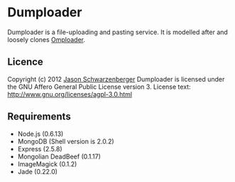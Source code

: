 Dumploader
=======

Dumploader is a file-uploading and pasting service.
It is modelled after and loosely clones [Omploader](http://omploader.org/).

Licence
-------
Copyright (c) 2012 [Jason Schwarzenberger](http://master5o1.com/)
Dumploader is licensed under the GNU Affero General Public License version 3.
License text: http://www.gnu.org/licenses/agpl-3.0.html

Requirements
------------
* Node.js (0.6.13)
* MongoDB (Shell version is 2.0.2)
* Express (2.5.8)
* Mongolian DeadBeef (0.1.17)
* ImageMagick (0.1.2)
* Jade (0.22.0)
